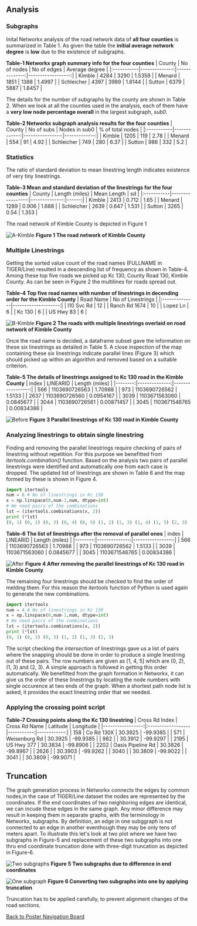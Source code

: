 ## Analysis

### Subgraphs
Inital Networkx analysis of the road network data of **all four counties** is summarized in Table 1. As given the table the **initial average network degree** is **low** due to the existence of subgraphs.

**Table-1 Networkx graph summary info for the four counties**
| County     |   No of nodes |   No of edges |   Average degree |
|:-----------|--------------:|--------------:|------------------:|
| Kimble     |          4284 |          3290 |            1.5359 |
| Menard     |          1851 |          1388 |            1.4997 |
| Schleicher |          4397 |          3989 |            1.8144 |
| Sutton     |          6379 |          5887 |            1.8457 |


The details for the number of subgraphs by the county are shown in Table 2. When we look at all the counties used in the analysis, each of them have a **very low node percentage overall** in the largest subgraph, *sub0*.

**Table-2 Networkx subgraph analysis results for the four counties**
| County     |   No of subs |   Nodes in sub0 |   % of total nodes |
|:-----------|-------------:|----------------:|-------------:|
| Kimble     |         1205 |             119 |         2.78 |
| Menard     |          554 |              91 |         4.92 |
| Schleicher |          749 |             280 |         6.37 |
| Sutton     |          986 |             332 |         5.2  |

### Statistics
The ratio of standard deviation to mean linestring length indicates existence of very tiny linestrings.

**Table-3 Mean and standard deviation of the linestrings for the four counties**
| County     |   Length (miles) |   Mean Length |    sd |
|:-----------|-----------------:|--------------:|------:|
| Kimble     |             2413 |         0.712 | 1.65  |
| Menard     |             1289 |         0.906 | 1.688 |
| Schleicher |             2639 |         0.647 | 1.531 |
| Sutton     |             3265 |         0.54  | 1.353 |

The road network of Kimble County is depicted in Figure 1

![A-Kimble](img/A-Kimble.png)
**Figure 1 The road network of Kimble County**

### Multiple Linestrings
Getting the sorted value count of the road names (FULLNAME in TIGER/Line) resulted in a descending list of frequency as shown in Table-4. Among these top five roads we picked up Kc 130, County Road 130, Kimble County. As can be seen in Figure 2 the multilines for roads spread out.

**Table-4 Top five road names with number of linestrings in decending order for the Kimble County**
| Road Name     |   No of Linestrings |
|:--------------|--------------------:|
| I10 Svc Rd    |                  12 |
| Ranch Rd 1674 |                  10 |
| Lopez Ln      |                   6 |
| Kc 130        |                   6 |
| US Hwy 83     |                   6 |

![B-Kimble](img/B-Kimblemulti.png)
**Figure 2 The roads with multiple linestrings overlaid on road network of Kimble County**

Once the road name is decided, a dataframe subset gave the information on these six linestrings as detailed in Table 5. A close inspection of the map containing these six linestrings indicate parallel lines (Figure 3) which should picked up within an algorithm and removed based on a suitable criterion.

**Table-5 The details of linestrings assigned to Kc 130 road in the Kimble County**
|   index |      LINEARID |   Length (miles) |
|--------:|--------------:|-----------------:|
|     566 | 1103690726563 |       1.70988    |
|     973 | 1103690726562 |       1.5133     |
|    2637 | 1103690726560 |       0.0954167  |
|    3039 | 1103671563060 |       0.0845677  |
|    3044 | 1103690726561 |       0.00871457 |
|    3045 | 1103671546765 |       0.00834386 |

![Before](img/before_Kc130.png)
**Figure 3 Parallel linestrings of Kc 130 road in Kimble County**

### Analyzing linestrings to obtain single linestring
Finding and removing the parallel linestrings require checking of pairs of linestring without repetition.  For this purpose we benefitted from *itertools.combination()* function. Based on the analysis two pairs of parallel linestrings were identified and automatically one from each case is dropped. The updated list of linestrings are shown in Table 6 and the map formed by these is shown in Figure 4.

```python
import itertools
num = 6 # No of linestrings in Kc 130
x = np.linspace(0,num-1,num, dtype=int)
# We need pairs of the combinations
lst = (itertools.combinations(x, 2))
print (*lst)
(0, 1) (0, 2) (0, 3) (0, 4) (0, 5) (1, 2) (1, 3) (1, 4) (1, 5) (2, 3) (2, 4) (2, 5) (3, 4) (3, 5) (4, 5)
```
**Table-6 The list of linestrings after the removal of parallel ones**
|   index |      LINEARID |   Length (miles) |
|--------:|--------------:|-----------------:|
|     566 | 1103690726563 |       1.70988    |
|     973 | 1103690726562 |       1.5133     |
|    3039 | 1103671563060 |       0.0845677  |
|    3045 | 1103671546765 |       0.00834386 |


![After](img/after_Kc130_75.png)
**Figure 4 After removing the parallel linestrings of Kc 130 road in Kimble County**

The remaining four linestrings should be checked to find the order of melding them.  For this reason the _itertools_ function of Python is used again to generate the new combinations.

```python
import itertools
num = 4 # No of linestrings in Kc 130
x = np.linspace(0,num-1,num, dtype=int)
# We need pairs of the combinations
lst = (itertools.combinations(x, 2))
print (*lst)
(0, 1) (0, 2) (0, 3) (1, 2) (1, 3) (2, 3)
```
The script checking the _intersection_ of linestrings gave us a list of pairs where the snapping should be done in order to produce a single linestring out of these pairs.  The row numbers are given as [1, 4, 5] which are (0, 2), (1, 3) and (2, 3). A simple approach is followed in getting this order automatically.  We benefitted from the graph formation in Networkx, it can give us the order of these linestrings by locating the node numbers with single occurence at two ends of the graph. When a shortest path node list is asked, it provides the exact linestring order that we needed.  

### Applying the crossing point script

**Table-7 Crossing points along the Kc 130 linestring** 
|   Cross Rd Index | Cross Rd Name     |   Latitude |   Longitude |
|-----------------:|:------------------|-----------:|------------:|
|              158 | Co Rd 130X        |    30.3925 |    -99.9385 |
|              571 | Weisenburg Rd     |    30.3925 |    -99.9385 |
|              982 |                   |    30.3912 |    -99.9297 |
|             2195 | US Hwy 377        |    30.3834 |    -99.8906 |
|             2202 | Oasis Pipeline Rd |    30.3826 |    -99.8967 |
|             2626 |                   |    30.3903 |    -99.9262 |
|             3040 |                   |    30.3809 |    -99.9022 |
|             3041 |                   |    30.3809 |    -99.9071 |



## Truncation
The graph generation process in Networkx connects the edges by common nodes,in the case of TIGER/Line dataset the nodes are represented by the coordinates.  If the end coordinates of two neighboring edges are identical, we can incude these edges in the same graph.  Any minor difference may result in keeping them in separate graphs, with the terminology in Networkx, subgraphs. By definition, an edge in one subggraph is not connected to an edge in another eventhough they may be only tens of meters apart. To illustrate this let's look at two plot where we have two subgraphs in Figure-5 and replacement of these two subgraphs into one thru end coordinate truncation done with three-digit truncation as depicted in Figure-6.

![Two subgraphs](img/two_subs_all1200.png)
**Figure 5 Two subgraphs due to difference in end coordinates**

![One subgraph](img/4_truncated_all1200.png)
**Figure 6 Converting two subgraphs into one by applying truncation**

Truncation has to be applied carefully, to prevent alignment changes of the road sections. 





[Back to Poster Navigation Board](./README.md#Outline)

